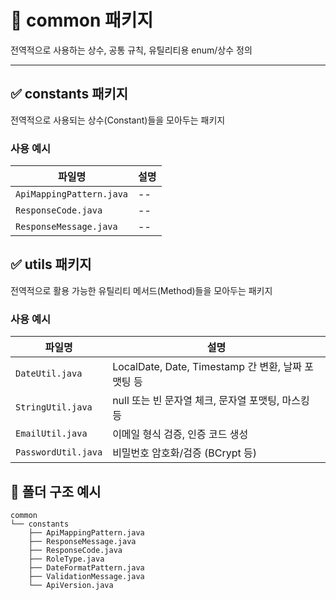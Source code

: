 # 📁 common 패키지

전역적으로 사용하는 상수, 공통 규칙, 유틸리티용 enum/상수 정의

---

## ✅ constants 패키지

전역적으로 사용되는 상수(Constant)들을 모아두는 패키지

### 사용 예시
| 파일명                      | 설명 |
|--------------------------|----|
| `ApiMappingPattern.java` | -- |
| `ResponseCode.java`      | -- |
| `ResponseMessage.java`   | -- |


## ✅ utils 패키지

전역적으로 활용 가능한 유틸리티 메서드(Method)들을 모아두는 패키지

### 사용 예시
| 파일명             | 설명 |
|------------------|------|
| `DateUtil.java` | LocalDate, Date, Timestamp 간 변환, 날짜 포맷팅 등 |
| `StringUtil.java` | null 또는 빈 문자열 체크, 문자열 포맷팅, 마스킹 등 |
| `EmailUtil.java` | 이메일 형식 검증, 인증 코드 생성 |
| `PasswordUtil.java` | 비밀번호 암호화/검증 (BCrypt 등) |

## 📌 폴더 구조 예시

    common
    └── constants
        ├── ApiMappingPattern.java
        ├── ResponseMessage.java
        ├── ResponseCode.java
        ├── RoleType.java
        ├── DateFormatPattern.java
        ├── ValidationMessage.java
        └── ApiVersion.java